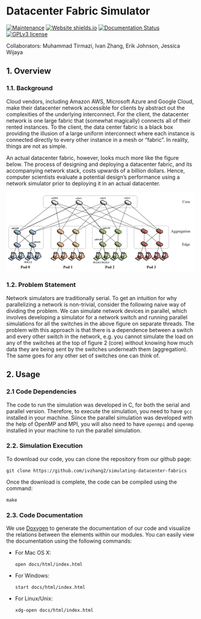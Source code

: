 # Datacenter Fabric Simulator

[![Maintenance](https://img.shields.io/badge/Maintained%3F-yes-green.svg)](https://GitHub.com/Naereen/StrapDown.js/graphs/commit-activity)
[![Website shields.io](https://img.shields.io/website-up-down-green-red/http/shields.io.svg)](http://shields.io/)
[![Documentation Status](https://readthedocs.org/projects/ansicolortags/badge/?version=latest)](http://ansicolortags.readthedocs.io/?badge=latest)
[![GPLv3 license](https://img.shields.io/badge/License-GPLv3-blue.svg)](http://perso.crans.org/besson/LICENSE.html)


Collaborators: Muhammad Tirmazi, Ivan Zhang, Erik Johnson, Jessica Wijaya

## 1. Overview

### 1.1. Background 

Cloud vendors, including Amazon AWS, Microsoft Azure and Google Cloud, make their datacenter network accessible for clients by abstract out the complexities of the underlying interconnect. For the client, the datacenter network is one large fabric that (somewhat magically) connects all of their rented instances. To the client, the data center fabric is a black box providing the illusion of a large uniform interconnect where each instance is connected directly to every
other instance in a mesh or “fabric”. In reality, things are not as simple.

An actual datacenter fabric, however, looks much more like the figure below. The process
of designing and deploying a datacenter fabric, and its accompanying network
stack, costs upwards of a billion dollars. Hence, computer scientists evaluate a
potential design’s performance using a network simulator prior to deploying it
in an actual datacenter.

<img src="images/fattree.png" alt="Figure 1" width="500"/>

### 1.2. Problem Statement

Network simulators are traditionally serial. To get an intuition for why parallelizing a network is non-trivial, consider the following naive way of dividing the problem. We can simulate network devices in parallel, which involves developing a simulator for a network switch and running parallel simulations for all the switches in the above figure on separate threads. The problem with this approach is that there is a dependence between a switch and every other switch in the
network, e.g. you cannot simulate the load on any of the switches at the top of figure 2 (core) without knowing how much data they are being sent by the switches underneath them (aggregation). The same goes for any other set of switches one can think of.


## 2. Usage

### 2.1 Code Dependencies

The code to run the simulation was developed in C, for both the serial and parallel version. Therefore, to execute the simulation, you need to have `gcc` installed in your machine. Siince the parallel simulation was developed with the help of OpenMP and MPI, you will also need to have `openmpi` and `openmp` installed in your machine to run the parallel simulation.

### 2.2. Simulation Execution

To download our code, you can clone the repository from our github page:

	git clone https://github.com/ivzhang2/simulating-datacenter-fabrics


Once the download is complete, the code can be compiled using the command:

	make

### 2.3. Code Documentation

We use [Doxygen](http://www.doxygen.nl/index.html) to generate the documentation of our code and visualize the relations between the elements within our modules. 
You can easily view the documentation using the following commands:

- For Mac OS X:

	```
	open docs/html/index.html
	```
		

- For Windows:

	```
	start docs/html/index.html
	```

- For Linux/Unix:
	```
	xdg-open docs/html/index.html
	```




